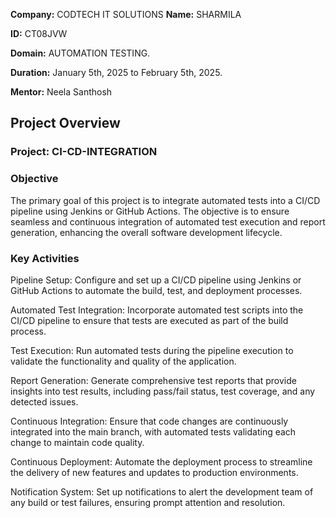**Company:** CODTECH IT SOLUTIONS
**Name:** SHARMILA

**ID:** CT08JVW

**Domain:** AUTOMATION TESTING.

**Duration:** January 5th, 2025 to February 5th, 2025.

**Mentor:** Neela Santhosh

## Project Overview 

### Project: CI-CD-INTEGRATION


### Objective
The primary goal of this project is to integrate automated tests into a CI/CD pipeline using Jenkins or GitHub Actions. The objective is to ensure seamless and continuous integration of automated test execution and report generation, enhancing the overall software development lifecycle.

### Key Activities
Pipeline Setup: Configure and set up a CI/CD pipeline using Jenkins or GitHub Actions to automate the build, test, and deployment processes.

Automated Test Integration: Incorporate automated test scripts into the CI/CD pipeline to ensure that tests are executed as part of the build process.

Test Execution: Run automated tests during the pipeline execution to validate the functionality and quality of the application.

Report Generation: Generate comprehensive test reports that provide insights into test results, including pass/fail status, test coverage, and any detected issues.

Continuous Integration: Ensure that code changes are continuously integrated into the main branch, with automated tests validating each change to maintain code quality.

Continuous Deployment: Automate the deployment process to streamline the delivery of new features and updates to production environments.

Notification System: Set up notifications to alert the development team of any build or test failures, ensuring prompt attention and resolution.
